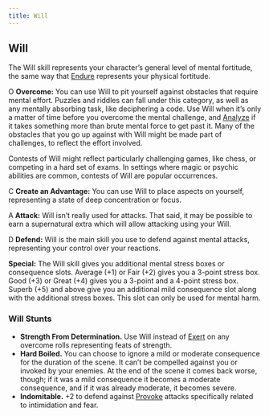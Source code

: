 ```yaml
---
title: Will
---
```


## Will
The Will skill represents your character’s general level of mental fortitude, the same way that [Endure](endure) represents your physical fortitude.

<span class="fate-font big">O</span> **Overcome:** You can use Will to pit yourself against obstacles that require mental effort. Puzzles and riddles can fall under this category, as well as any mentally absorbing task, like deciphering a code. Use Will when it’s only a matter of time before you overcome the mental challenge, and [Analyze](/skills/analyze) if it takes something more than brute mental force to get past it. Many of the obstacles that you go up against with Will might be made part of challenges, to reflect the effort involved.

Contests of Will might reflect particularly challenging games, like chess, or competing in a hard set of exams. In settings where magic or psychic abilities are common, contests of Will are popular occurrences.

<span class="fate-font big">C</span> **Create an Advantage:** You can use Will to place aspects on yourself, representing a state of deep concentration or focus.

<span class="fate-font big">A</span> **Attack:** Will isn’t really used for attacks. That said, it may be possible to earn a supernatural extra which will allow attacking using your Will.

<span class="fate-font big">D</span> **Defend:** Will is the main skill you use to defend against mental attacks, representing your control over your reactions.

**Special:** The Will skill gives you additional mental stress boxes or consequence slots. Average (+1) or Fair (+2) gives you a 3-point stress box. Good (+3) or Great (+4) gives you a 3-point and a 4-point stress box. Superb (+5) and above give you an additional mild consequence slot along with the additional stress boxes. This slot can only be used for mental harm.

### Will Stunts
- **Strength From Determination.** Use Will instead of [Exert](exert) on any overcome rolls representing feats of strength.
- **Hard Boiled.** You can choose to ignore a mild or moderate consequence for the duration of the scene. It can’t be compelled against you or invoked by your enemies. At the end of the scene it comes back worse, though; if it was a mild consequence it becomes a moderate consequence, and if it was already moderate, it becomes severe.
- **Indomitable.** +2 to defend against [Provoke](provoke) attacks specifically related to intimidation and fear.
